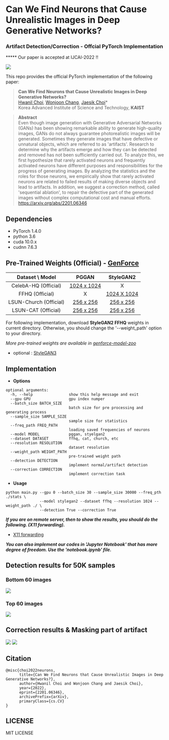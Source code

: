 # Can We Find Neurons that Cause Unrealistic Images in Deep Generative Networks?
### Artifact Detection/Correction - Offcial PyTorch Implementation

***** Our paper is accepted at IJCAI-2022 !! 

![](https://github.com/hichoe95/Artifact-Detection-and-Sequential-Ablation/blob/main/figure/Screen%20Shot%202022-01-18%20at%202.48.49%20PM.png?raw=true)

This repo provides the official PyTorch implementation of the following paper:

> **Can We Find Neurons that Cause Unrealistic Images in Deep Generative Networks?**  
> [Hwanil Choi](https://github.com/hichoe95), [Wonjoon Chang](https://github.com/onejoon), [Jaesik Choi](http://sailab.kaist.ac.kr/members/jaesik/)*  
> Korea Advanced Institute of Science and Technology, **KAIST**  
>
  
> **Abstract**  
> Even though image generation with Generative Adversarial Networks (GANs) has been showing remarkable ability to generate high-quality images, GANs do not always guarantee photorealistic images will be generated. Sometimes they generate images that have defective or unnatural objects, which are referred to as 'artifacts'. Research to determine why the artifacts emerge and how they can be detected and removed has not been sufficiently carried out. To analyze this, we first hypothesize that rarely activated neurons and frequently activated neurons have different purposes and responsibilities for the progress of generating images. By analyzing the statistics and the roles for those neurons, we empirically show that rarely activated neurons are related to failed results of making diverse objects and lead to artifacts. In addition, we suggest a correction method, called 'sequential ablation', to repair the defective part of the generated images without complex computational cost and manual efforts.  
> https://arxiv.org/abs/2201.06346



## Dependencies
- PyTorch 1.4.0
- python 3.6
- cuda 10.0.x
- cudnn 7.6.3


## Pre-Trained Weights (Official) - [GenForce](https://github.com/genforce/genforce)
|Dataset \ Model| PGGAN | StyleGAN2 |
|:---:|:---:|:---:|
|CelebA-HQ (Official)| [1024 x 1024](https://mycuhk-my.sharepoint.com/:u:/g/personal/1155082926_link_cuhk_edu_hk/EW_3jQ6E7xlKvCSHYrbmkQQBAB8tgIv5W5evdT6-GuXiWw?e=gRifVa&download=1)| X |
|FFHQ (Official)| X | [1024 X 1024](https://mycuhk-my.sharepoint.com/:u:/g/personal/1155082926_link_cuhk_edu_hk/EX0DNWiBvl5FuOQTF4oMPBYBNSalcxTK0AbLwBn9Y3vfgg?e=Q0sZit&download=1) |
|LSUN-Church (Official)| [256 x 256](https://mycuhk-my.sharepoint.com/:u:/g/personal/1155082926_link_cuhk_edu_hk/EQ8cKujs2TVGjCL_j6bsnk8BqD9REF2ME2lBnpbTPsqIvA?e=zH55fT&download=1)| [256 x 256](https://mycuhk-my.sharepoint.com/:u:/g/personal/1155082926_link_cuhk_edu_hk/EQzDtJUdQ4ROunMGn2sZouEBmNeFX4QWvxjermVE5cZvNA?e=tQ7r9r&download=1)|
|LSUN-CAT (Official)|[256 x 256](https://mycuhk-my.sharepoint.com/:u:/g/personal/1155082926_link_cuhk_edu_hk/EQdveyUNOMtAue52n6BxoHoB6Yup5-PTvBDmyfUn7Un4Hw?e=7acGbT&download=1) | [256 x 256](https://mycuhk-my.sharepoint.com/:u:/g/personal/1155082926_link_cuhk_edu_hk/EUKXeBwUUbZJr6kup7PW4ekBx2-vmTp8FjcGb10v8bgJxQ?e=nkerMF&download=1) |

For following implementation, download **StyleGAN2 FFHQ** weights in current directory. Otherwise, you should change the '--weight_path' option to your directory.

*More pre-trained weights are available in [genforce-model-zoo](https://github.com/genforce/genforce/blob/master/MODEL_ZOO.md)*
- optional : [StyleGAN3](https://github.com/NVlabs/stylegan3)

## Implementation

- **Options**
```
optional arguments:
  -h, --help                show this help message and exit
  --gpu GPU                 gpu index numper
  --batch_size BATCH_SIZE
                            batch size for pre processing and generating process
  --sample_size SAMPLE_SIZE
                            sample size for statistics
  --freq_path FREQ_PATH
                            loading saved frequencies of neurons
  --model MODEL             pggan, styelgan2
  --dataset DATASET         ffhq, cat, church, etc
  --resolution RESOLUTION
                            dataset resolution
  --weight_path WEIGHT_PATH
                            pre-trained weight path
  --detection DETECTION
                            implement normal/artifact detection
  --correction CORRECTION
                            implement correction task

```

- **Usage**
```
python main.py --gpu 0 --batch_size 30 --sample_size 30000 --freq_pth ./stats \
               --model stylegan2 --dataset ffhq --resolution 1024 --weight_path ./ \
               --detection True --correction True      
```

*__If you are on remote server, then to show the results, you should do the following. (X11 forwarding).__*
- [X11 forwarding](https://kb.iu.edu/d/bdnt)  


*__You can also implement our codes in 'Jupyter Notebook' that has more degree of freedom.
Use the 'notebook.ipynb' file.__*


## Detection results for 50K samples

### Bottom 60 images
![](https://github.com/hichoe95/Artifact-Detection-and-Sequential-Ablation/blob/main/figure/norm.png?raw=true)

### Top 60 images
![](https://github.com/hichoe95/Artifact-Detection-and-Sequential-Ablation/blob/main/figure/arti.png?raw=true)

## Correction results & Masking part of artifact
![](https://github.com/hichoe95/Artifact-Detection-and-Sequential-Ablation/blob/main/figure/masks.png?raw=true)
![](https://github.com/hichoe95/Artifact-Detection-and-Sequential-Ablation/blob/main/figure/correction.png?raw=true)

## Citation
```
@misc{choi2022neurons,
      title={Can We Find Neurons that Cause Unrealistic Images in Deep Generative Networks?}, 
      author={Hwanil Choi and Wonjoon Chang and Jaesik Choi},
      year={2022},
      eprint={2201.06346},
      archivePrefix={arXiv},
      primaryClass={cs.CV}
}
```

## LICENSE
MIT LICENSE
